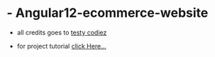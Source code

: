 # - Angular12-ecommerce-website
- all credits goes to [testy codiez](https://www.youtube.com/channel/UCyjNY_GgJydoikYPv4U953A)

- for project tutorial [click Here...](https://www.youtube.com/watch?v=Lc9BRrojGtA)
